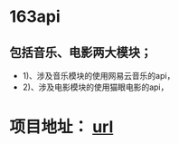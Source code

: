 # 163api

## 包括音乐、电影两大模块；
* 1)、涉及音乐模块的使用网易云音乐的api，  
* 2)、涉及电影模块的使用猫眼电影的api，  

# 项目地址：  [url](http://www.jibahui.com)